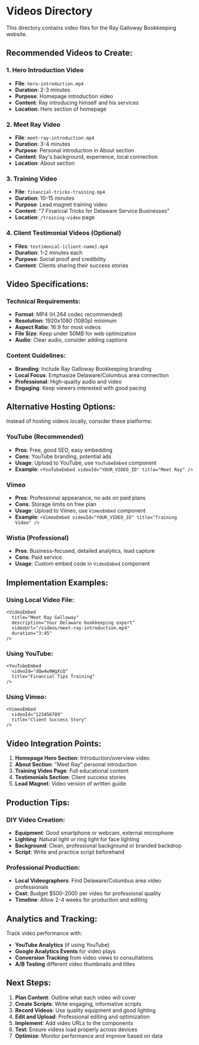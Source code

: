 # Videos Directory

This directory contains video files for the Ray Galloway Bookkeeping website.

## Recommended Videos to Create:

### 1. Hero Introduction Video
- **File**: `hero-introduction.mp4`
- **Duration**: 2-3 minutes
- **Purpose**: Homepage introduction video
- **Content**: Ray introducing himself and his services
- **Location**: Hero section of homepage

### 2. Meet Ray Video
- **File**: `meet-ray-introduction.mp4`
- **Duration**: 3-4 minutes
- **Purpose**: Personal introduction in About section
- **Content**: Ray's background, experience, local connection
- **Location**: About section

### 3. Training Video
- **File**: `financial-tricks-training.mp4`
- **Duration**: 10-15 minutes
- **Purpose**: Lead magnet training video
- **Content**: "7 Financial Tricks for Delaware Service Businesses"
- **Location**: `/training-video` page

### 4. Client Testimonial Videos (Optional)
- **Files**: `testimonial-[client-name].mp4`
- **Duration**: 1-2 minutes each
- **Purpose**: Social proof and credibility
- **Content**: Clients sharing their success stories

## Video Specifications:

### Technical Requirements:
- **Format**: MP4 (H.264 codec recommended)
- **Resolution**: 1920x1080 (1080p) minimum
- **Aspect Ratio**: 16:9 for most videos
- **File Size**: Keep under 50MB for web optimization
- **Audio**: Clear audio, consider adding captions

### Content Guidelines:
- **Branding**: Include Ray Galloway Bookkeeping branding
- **Local Focus**: Emphasize Delaware/Columbus area connection
- **Professional**: High-quality audio and video
- **Engaging**: Keep viewers interested with good pacing

## Alternative Hosting Options:

Instead of hosting videos locally, consider these platforms:

### YouTube (Recommended)
- **Pros**: Free, good SEO, easy embedding
- **Cons**: YouTube branding, potential ads
- **Usage**: Upload to YouTube, use `YouTubeEmbed` component
- **Example**: `<YouTubeEmbed videoId="YOUR_VIDEO_ID" title="Meet Ray" />`

### Vimeo
- **Pros**: Professional appearance, no ads on paid plans
- **Cons**: Storage limits on free plan
- **Usage**: Upload to Vimeo, use `VimeoEmbed` component
- **Example**: `<VimeoEmbed videoId="YOUR_VIDEO_ID" title="Training Video" />`

### Wistia (Professional)
- **Pros**: Business-focused, detailed analytics, lead capture
- **Cons**: Paid service
- **Usage**: Custom embed code in `VideoEmbed` component

## Implementation Examples:

### Using Local Video File:
```tsx
<VideoEmbed
  title="Meet Ray Galloway"
  description="Your Delaware bookkeeping expert"
  videoUrl="/videos/meet-ray-introduction.mp4"
  duration="3:45"
/>
```

### Using YouTube:
```tsx
<YouTubeEmbed
  videoId="dQw4w9WgXcQ"
  title="Financial Tips Training"
/>
```

### Using Vimeo:
```tsx
<VimeoEmbed
  videoId="123456789"
  title="Client Success Story"
/>
```

## Video Integration Points:

1. **Homepage Hero Section**: Introduction/overview video
2. **About Section**: "Meet Ray" personal introduction
3. **Training Video Page**: Full educational content
4. **Testimonials Section**: Client success stories
5. **Lead Magnet**: Video version of written guide

## Production Tips:

### DIY Video Creation:
- **Equipment**: Good smartphone or webcam, external microphone
- **Lighting**: Natural light or ring light for face lighting
- **Background**: Clean, professional background or branded backdrop
- **Script**: Write and practice script beforehand

### Professional Production:
- **Local Videographers**: Find Delaware/Columbus area video professionals
- **Cost**: Budget $500-2000 per video for professional quality
- **Timeline**: Allow 2-4 weeks for production and editing

## Analytics and Tracking:

Track video performance with:
- **YouTube Analytics** (if using YouTube)
- **Google Analytics Events** for video plays
- **Conversion Tracking** from video views to consultations
- **A/B Testing** different video thumbnails and titles

## Next Steps:

1. **Plan Content**: Outline what each video will cover
2. **Create Scripts**: Write engaging, informative scripts
3. **Record Videos**: Use quality equipment and good lighting
4. **Edit and Upload**: Professional editing and optimization
5. **Implement**: Add video URLs to the components
6. **Test**: Ensure videos load properly across devices
7. **Optimize**: Monitor performance and improve based on data
